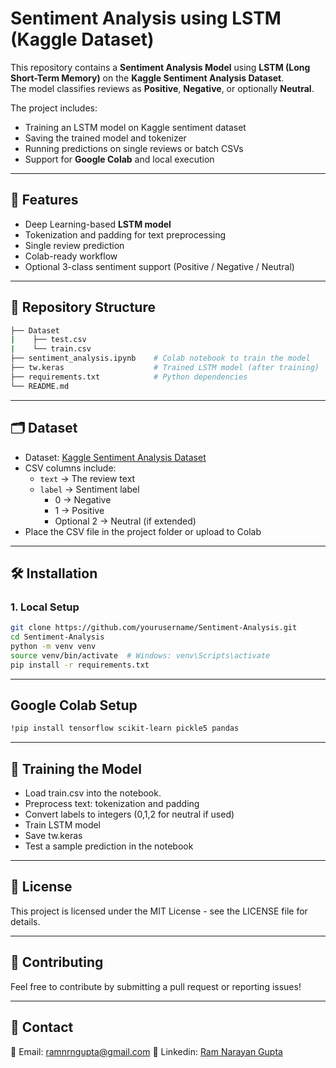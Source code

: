 # Sentiment Analysis using LSTM (Kaggle Dataset)

This repository contains a **Sentiment Analysis Model** using **LSTM (Long Short-Term Memory)** on the **Kaggle Sentiment Analysis Dataset**.  
The model classifies reviews as **Positive**, **Negative**, or optionally **Neutral**.

The project includes:
- Training an LSTM model on Kaggle sentiment dataset
- Saving the trained model and tokenizer
- Running predictions on single reviews or batch CSVs
- Support for **Google Colab** and local execution

---

## 🔹 Features

- Deep Learning-based **LSTM model**
- Tokenization and padding for text preprocessing
- Single review prediction
- Colab-ready workflow
- Optional 3-class sentiment support (Positive / Negative / Neutral)

---

## 📁 Repository Structure
```bash
├── Dataset
|    ├── test.csv
|    └── train.csv
├── sentiment_analysis.ipynb    # Colab notebook to train the model
├── tw.keras                    # Trained LSTM model (after training)
├── requirements.txt            # Python dependencies
└── README.md
```

---

## 🗂 Dataset

- Dataset: [Kaggle Sentiment Analysis Dataset](https://www.kaggle.com/datasets/abhi8923shriv/sentiment-analysis-dataset?select=train.csv)  
- CSV columns include:
  - `text` → The review text
  - `label` → Sentiment label
    - 0 → Negative  
    - 1 → Positive  
    - Optional 2 → Neutral (if extended)
- Place the CSV file in the project folder or upload to Colab

---

## 🛠 Installation

### 1. Local Setup

```bash
git clone https://github.com/yourusername/Sentiment-Analysis.git
cd Sentiment-Analysis
python -m venv venv
source venv/bin/activate  # Windows: venv\Scripts\activate
pip install -r requirements.txt
```

---

## Google Colab Setup
```bash
!pip install tensorflow scikit-learn pickle5 pandas
```

---

## 🚀 Training the Model

- Load train.csv into the notebook.
- Preprocess text: tokenization and padding
- Convert labels to integers (0,1,2 for neutral if used)
- Train LSTM model
- Save tw.keras
- Test a sample prediction in the notebook

---

## 📜 License
This project is licensed under the MIT License - see the LICENSE file for details.

---

## 🤝 Contributing
Feel free to contribute by submitting a pull request or reporting issues!

---

## 📩 Contact
📧 Email: [ramnrngupta@gmail.com](mailto:ramnrngupta@gmail.com)
📌 Linkedin: [Ram Narayan Gupta](https://linkedin.com/in/ram-narayan-gupta)
